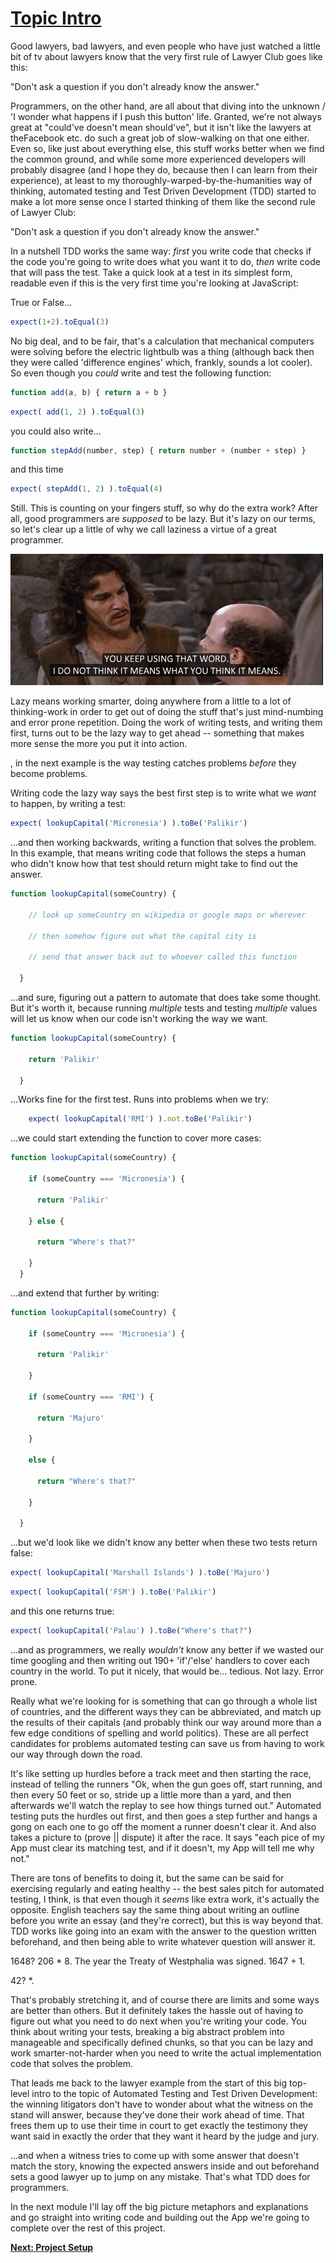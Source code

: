 # [Topic Intro](#tutorial_TopicIntro)
Good lawyers, bad lawyers, and even people who have just watched a little bit of tv about lawyers know that the very first rule of Lawyer Club goes like this:

"Don't ask a question if you don't already know the answer."

Programmers, on the other hand, are all about that diving into the unknown / 'I wonder what happens if I push this button' life. Granted, we're not always great at "could've doesn't mean should've", but it isn't like the lawyers at theFacebook etc. do such a great job of slow-walking on that one either. Even so, like just about everything else, this stuff works better when we find the common ground, and while some more experienced developers will probably disagree (and I hope they do, because then I can learn from their experience), at least to my thoroughly-warped-by-the-humanities way of thinking, automated testing and Test Driven Development (TDD) started to make a lot more sense once I started thinking of them like the second rule of Lawyer Club:

"Don't ask a question if you don't already know the answer."


In a nutshell TDD works the same way: *first* you write code that checks if the code you're going to write does what you want it to do, *then* write code that will pass the test. Take a quick look at a test in its simplest form, readable even if this is the very first time you're looking at JavaScript:


True or False...

```javascript
expect(1+2).toEqual(3)
```

No big deal, and to be fair, that's a calculation that mechanical computers were solving before the electric lightbulb was a thing (although back then they were called 'difference engines' which, frankly, sounds a lot cooler). So even though you *could* write and test the following function:

```javascript
function add(a, b) { return a + b }
```

```javascript
expect( add(1, 2) ).toEqual(3)
```


you could also write...


```javascript
function stepAdd(number, step) { return number + (number + step) }
```

and this time

```javascript
expect( stepAdd(1, 2) ).toEqual(4)
```


Still. This is counting on your fingers stuff, so why do the extra work? After all, good programmers are *supposed* to be lazy. But it's lazy on our terms, so let's clear up a little of why we call laziness a virtue of a great programmer.

![no gif? inconceivable!](./assets/youKeepUsingThatWord.gif)

 Lazy means working smarter, doing anywhere from a little to a lot of thinking-work in order to get out of doing the stuff that's just mind-numbing and error prone repetition. Doing the work of writing tests, and  writing them first, turns out to be the lazy way to get ahead -- something that makes more sense the more you put it into action.

 , in the next example is the way testing catches problems *before* they become problems.

 Writing code the lazy way says the best first step is to write what we *want* to happen, by writing a test:

```javascript
expect( lookupCapital('Micronesia') ).toBe('Palikir')
```

...and then working backwards, writing a function that solves the problem. In this example, that means writing code that follows the steps a human who didn't know how that test should return might take to find out the answer.


```javascript
function lookupCapital(someCountry) {

    // look up someCountry on wikipedia or google maps or wherever

    // then somehow figure out what the capital city is

    // send that answer back out to whoever called this function

  }
```


...and sure, figuring out a pattern to automate that does take some thought. But it's worth it, because running *multiple* tests and testing *multiple* values will let us know when our code isn't working the way we want.

```javascript
function lookupCapital(someCountry) {

    return 'Palikir'

  }
```

...Works fine for the first test. Runs into problems when we try:

```javascript
    expect( lookupCapital('RMI') ).not.toBe('Palikir')
```

...we could start extending the function to cover more cases:

```javascript
function lookupCapital(someCountry) {

    if (someCountry === 'Micronesia') {

      return 'Palikir'

    } else {

      return "Where's that?"

    }
  }
```

...and extend that further by writing:

```javascript
function lookupCapital(someCountry) {

    if (someCountry === 'Micronesia') {

      return 'Palikir'

    }

    if (someCountry === 'RMI') {

      return 'Majuro'

    }

    else {

      return "Where's that?"

    }

  }
```

...but we'd look like we didn't know any better when these two tests return false:

```javascript
expect( lookupCapital('Marshall Islands') ).toBe('Majuro')
```

```javascript
expect( lookupCapital('FSM') ).toBe('Palikir')
```
and this one returns true:
```javascript
expect( lookupCapital('Palau') ).toBe("Where's that?")
```

...and as programmers, we really *wouldn't* know any better if we wasted our time googling and then writing out 190+ 'if'/'else' handlers to cover each country in the world. To put it nicely, that would be... tedious. Not lazy. Error prone.

Really what we're looking for is something that can go through a whole list of countries, and the different ways they can be abbreviated, and match up the results of their capitals (and probably think our way around more than a few edge conditions of spelling and world politics). These are all perfect candidates for problems automated testing can save us from having to work our way through down the road.

It's like setting up hurdles before a track meet and then starting the race, instead of telling the runners "Ok, when the gun goes off, start running, and then every 50 feet or so, stride up a little more than a yard, and then afterwards we'll watch the replay to see how things turned out." Automated testing puts the hurdles out first, and then goes a step further and hangs a gong on each one to go off the moment a runner doesn't clear it. And also takes a picture to (prove || dispute) it after the race. It says "each pice of my App must clear its matching test, and if it doesn't, my App will tell me why not."

There are tons of benefits to doing it, but the same can be said for exercising regularly and eating healthy -- the best sales pitch for automated testing, I think, is that even though it *seems* like extra work, it's actually the opposite. English teachers say the same thing about writing an outline before you write an essay (and they're correct), but this is way beyond that. TDD works like going into an exam with the answer to the question written beforehand, and then being able to write whatever question will answer it.

1648? 206 * 8. The year the Treaty of Westphalia was signed. 1647 + 1.

42? *.

That's probably stretching it, and of course there are limits and some ways are better than others. But it definitely takes the hassle out of having to figure out what you need to do next when you're writing your code. You think about writing your tests, breaking a big abstract problem into manageable and specifically defined chunks, so that you can be lazy and work smarter-not-harder when you need to write the actual implementation code that solves the problem.

That leads me back to the lawyer example from the start of this big top-level intro to the topic of Automated Testing and Test Driven Development: the winning litigators don't have to wonder about what the witness on the stand will answer, because they've done their work ahead of time. That frees them up to use their time in court to get exactly the testimony they want said in exactly the order that they want it heard by the judge and jury.

...and when a witness tries to come up with some answer that doesn't match the story, knowing the expected answers inside and out beforehand sets a good lawyer up to jump on any mistake. That's what TDD does for programmers.

In the next module I'll lay off the big picture metaphors and explanations and go straight into writing code and building out the App we're going to complete over the rest of this project.<br>

[**Next: Project Setup**](./tutorial_projectSetup.md)
